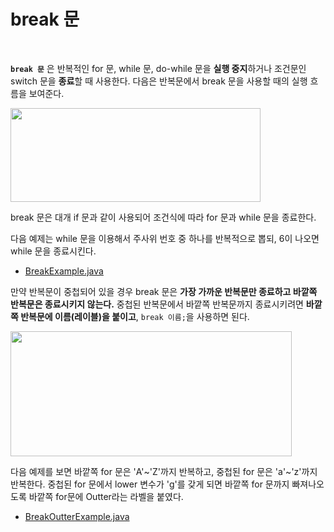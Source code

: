 # break 문
<br/>

**`break 문`** 은 반복적인 for 문, while 문, do-while 문을 **실행 중지**하거나 조건문인 switch 문을 **종료**할 때 사용한다. 다음은 반복문에서 break 문을 사용할 때의 실행 흐름을 보여준다.

<img src="https://github.com/silxbro/java/assets/142463332/2f520312-d108-49de-bcc7-077cca487bed" width="400" height="150"/>

break 문은 대개 if 문과 같이 사용되어 조건식에 따라 for 문과 while 문을 종료한다.

다음 예제는 while 문을 이용해서 주사위 번호 중 하나를 반복적으로 뽑되, 6이 나오면 while 문을 종료시킨다.
- [BreakExample.java](https://github.com/silxbro/java/blob/main/src/thisisjava/ch04/sec07/BreakExample.java)

만약 반복문이 중첩되어 있을 경우 break 문은 **가장 가까운 반복문만 종료하고 바깥쪽 반복문은 종료시키지 않는다.**
중첩된 반복문에서 바깥쪽 반복문까지 종료시키려면 **바깥쪽 반복문에 이름(레이블)을 붙이고**, `break 이름;`을 사용하면 된다.

<img src="https://github.com/silxbro/java/assets/142463332/beea916f-582b-4a6c-92b8-5a64d4fd4495" width="450" height="200"/>

다음 예제를 보면 바깥쪽 for 문은 'A'~'Z'까지 반복하고, 중첩된 for 문은 'a'~'z'까지 반복한다. 중첩된 for 문에서 lower 변수가 'g'를 갖게 되면 바깥쪽 for 문까지 빠져나오도록 바깥쪽
for문에 Outter라는 라벨을 붙였다.
- [BreakOutterExample.java](https://github.com/silxbro/java/blob/main/src/thisisjava/ch04/sec07/BreakOutterExample.java)
